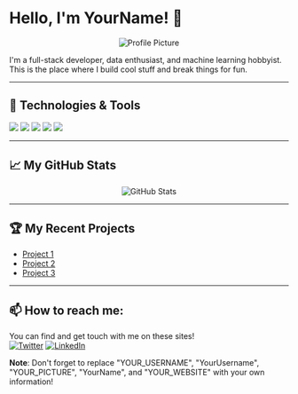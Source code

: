 # Hello, I'm YourName! 👋

<p align="center">
  <img src="https://YOUR_WEBSITE/YOUR_PICTURE.png" alt="Profile Picture" />
</p>

I'm a full-stack developer, data enthusiast, and machine learning hobbyist. This is the place where I build cool stuff and break things for fun. 

---

## 🔧 Technologies & Tools
![](https://img.shields.io/badge/OS-Linux-informational?style=flat&logo=linux&logoColor=white&color=2bbc8a)
![](https://img.shields.io/badge/Editor-VSCode-informational?style=flat&logo=visual-studio-code&logoColor=white&color=2bbc8a)
![](https://img.shields.io/badge/Code-Python-informational?style=flat&logo=python&logoColor=white&color=2bbc8a)
![](https://img.shields.io/badge/Shell-Bash-informational?style=flat&logo=gnu-bash&logoColor=white&color=2bbc8a)
![](https://img.shields.io/badge/Framework-Django-informational?style=flat&logo=django&logoColor=white&color=2bbc8a)

---

## 📈 My GitHub Stats

<p align="center">
  <img src="https://github-readme-stats.vercel.app/api?username=YOUR_USERNAME&show_icons=true&theme=tokyonight" alt="GitHub Stats" /> 
</p>

---

## 🏆 My Recent Projects

- [Project 1](https://github.com/YourUsername/project1)
- [Project 2](https://github.com/YourUsername/project2)
- [Project 3](https://github.com/YourUsername/project3)

---

## 📫 How to reach me:

You can find and get touch with me on these sites!  
<a target="_blank" href="https://twitter.com/YourUsername"><img src="https://img.icons8.com/color/48/000000/twitter.png" alt="Twitter"></a>
<a target="_blank" href="https://www.linkedin.com/in/YourUsername"><img src="https://img.icons8.com/color/48/000000/linkedin.png" alt="LinkedIn"></a>

**Note**: Don't forget to replace "YOUR_USERNAME", "YourUsername", "YOUR_PICTURE", "YourName", and "YOUR_WEBSITE" with your own information!

